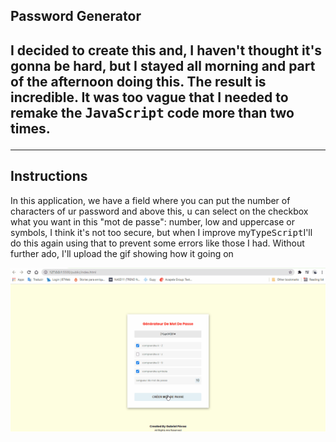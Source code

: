 <h2>Password Generator<h2>
<span>I decided to create this and, I haven't thought it's gonna be hard, but I stayed all morning and part of the afternoon doing this. The result is incredible. It was too vague that I needed to remake the <kbd>JavaScript</kbd> code more than two times.</span>

<hr>

<h2>Instructions</h2>
<p>In this application, we have a field where you can put the number of characters of ur password and above this, u can select on the checkbox what you want in this "mot de passe": number, low and uppercase or symbols, I think it's not too secure, but when I improve my<kbd>TypeScript</kbd>I'll do this again using that to prevent some errors like those I had. Without further ado, I'll upload the gif showing how it going on</p>

<img src="/public/img/motDePasse.gif">
